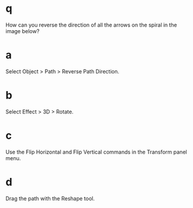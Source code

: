 # q
How can you reverse the direction of all the arrows on the spiral in the image below?
# a
Select Object > Path > Reverse Path Direction.
# b
Select Effect > 3D > Rotate.
# c
Use the Flip Horizontal and Flip Vertical commands in the Transform panel menu.
# d
Drag the path with the Reshape tool.